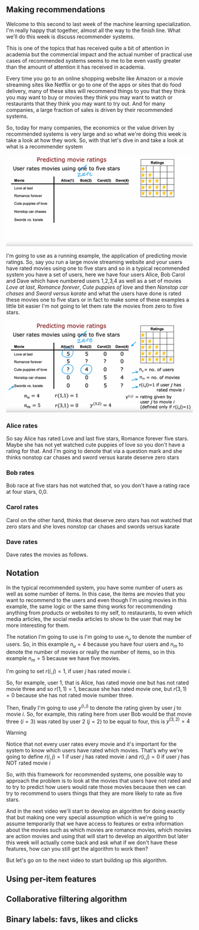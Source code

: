 ## Making recommendations

Welcome to this second to last week of the machine learning specialization. I'm really happy that together, almost all the way to the finish line. What we'll do this week is discuss recommender systems. 

This is one of the topics that has received quite a bit of attention in academia but the commercial impact and the actual number of practical use cases of recommended systems seems to me to be even vastly greater than the amount of attention it has received in academia. 

Every time you go to an online shopping website like Amazon or a movie streaming sites like Netflix or go to one of the apps or sites that do food delivery, many of these sites will recommend things to you that they think you may want to buy or movies they think you may want to watch or restaurants that they think you may want to try out. And for many companies, a large fraction of sales is driven by their recommended systems. 

So, today for many companies, the economics or the value driven by recommended systems is very large and so what we're doing this week is take a look at how they work. So, with that let's dive in and take a look at what is a recommender system

![alt text](./img/image1.png)

I'm going to use as a running example, the application of predicting movie ratings. So, say you run a large movie streaming website and your users have rated movies using one to five stars and so in a typical recommended system you have a set of users, here we have four users Alice, Bob Carol and Dave which have numbered users 1,2,3,4 as well as a set of movies *Love at last*, *Romance forever*, *Cute puppies of love* and then *Nonstop car chases* and *Sword versus karate* and what the users have done is rated these movies one to five stars or in fact to make some of these examples a little bit easier I'm not going to let them rate the movies from zero to five stars.

![alt text](./img/image2.png)

### Alice rates

So say Alice has rated Love and last five stars, Romance forever five stars. Maybe she has not yet watched cute puppies of love so you don't have a rating for that. And I'm going to denote that via a question mark and she thinks nonstop car chases and sword versus karate deserve zero stars

### Bob rates

Bob race at five stars has not watched that, so you don't have a rating race at four stars, 0,0. 

### Carol rates

Carol on the other hand, thinks that deserve zero stars has not watched that zero stars and she loves nonstop car chases and swords versus karate

### Dave rates

Dave rates the movies as follows. 

## Notation

In the typical recommended system, you have some number of users as well as some number of items. In this case, the items are movies that you want to recommend to the users and even though I'm using movies in this example, the same logic or the same thing works for recommending anything from products or websites to my self, to restaurants, to even which media articles, the social media articles to show to the user that may be more interesting for them. 

The notation I'm going to use is I'm going to use $n_u$ to denote the number of users. So, in this example $n_u = 4$ because you have four users and $n_m$ to denote the number of movies or really the number of items, so in this example $n_m = 5$ because we have five movies. 

I'm going to set $r(i,j)=1$, if user $j$ has rated movie $i$. 

So, for example, user 1, that is Alice, has rated movie one but has not rated movie three and so $r(1,1)=1$, because she has rated movie one, but $r(3,1)=0$ because she has not rated movie number three. 

Then, finally I'm going to use $y^{(i,j)}$ to denote the rating given by user $j$ to movie $i$. So, for example, this rating here from user Bob would be that movie three ($i=3$) was rated by user 2 ($j=2$) to be equal to four, this is $y^{(3,2)} = 4$

> [!WARNING]
> Notice that not every user rates every movie and it's important for the system to know which users have rated which movies. That's why we're going to define $r(i,j)=1$ if user $j$ has rated movie $i$ and $r(i,j)=0$ if user $j$ has NOT rated movie $i$

So, with this framework for recommended systems, one possible way to approach the problem is to look at the movies that users have not rated and to try to predict how users would rate those movies because then we can try to recommend to users things that they are more likely to rate as five stars.

And in the next video we'll start to develop an algorithm for doing exactly that but making one very special assumption which is we're going to assume temporarily that we have access to features or extra information about the movies such as which movies are romance movies, which movies are action movies and using that will start to develop an algorithm but later this week will actually come back and ask what if we don't have these features, how can you still get the algorithm to work then? 

But let's go on to the next video to start building up this algorithm.

## Using per-item features

## Collaborative filtering algorithm

## Binary labels: favs, likes and clicks